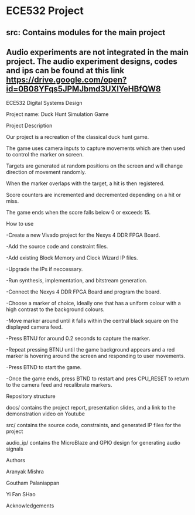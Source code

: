 # ECE532 Project
## src: Contains modules for the main project
## Audio experiments are not integrated in the main project. The audio experiment designs, codes and ips can be found at this link https://drive.google.com/open?id=0B08YFqs5JPMJbmd3UXlYeHBfQW8

ECE532 Digital Systems Design


Project name: Duck Hunt Simulation Game


Project Description

Our project is a recreation of the classical duck hunt game.

The game uses camera inputs to capture movements which are then used to control the marker on screen.

Targets are generated at random positions on the screen and will change direction of movement randomly.

When the marker overlaps with the target, a hit is then registered.

Score counters are incremented and decremented depending on a hit or miss.

The game ends when the score falls below 0 or exceeds 15.


How to use

-Create a new Vivado project for the Nexys 4 DDR FPGA Board.

-Add the source code and constraint files.

-Add existing Block Memory and Clock Wizard IP files.

-Upgrade the IPs if neccessary.

-Run synthesis, implementation, and bitstream generation.

-Connect the Nexys 4 DDR FPGA Board and program the board.

-Choose a marker of choice, ideally one that has a uniform colour with a high contrast to the background colours.

-Move marker around until it falls within the central black square on the displayed camera feed.

-Press BTNU for around 0.2 seconds to capture the marker.

-Repeat pressing BTNU until the game background appears and a red marker is hovering around the screen and responding to user movements.

-Press BTND to start the game.

-Once the game ends, press BTND to restart and pres CPU_RESET to return to the camera feed and recalibrate markers.


Repository structure

docs/ contains the project report, presentation slides, and a link to the demonstration video on Youtube

src/ contains the source code, constraints, and generated IP files for the project

audio_ip/ contains the MicroBlaze and GPIO design for generating audio signals


Authors

Aranyak Mishra

Goutham Palaniappan

Yi Fan SHao


Acknowledgements







